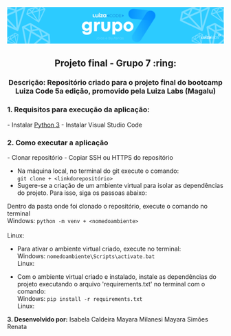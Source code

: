 <img src="https://github.com/majhara/projeto-final-luiza-code-grupo7/blob/main/joiasebijuterias.png"> 

<h2 align="center">Projeto final - Grupo 7 :ring: </h2> 

<h3 align="center"> Descrição: Repositório criado para o projeto final do bootcamp Luiza Code 5a edição, promovido pela Luiza Labs (Magalu)</h3>


<h3>1. Requisitos para execução da aplicação: </h3>
- Instalar <a href="https://www.python.org/downloads/">Python 3</a> 
- Instalar Visual Studio Code


<h3> 2. Como executar a aplicação</h3>
 - Clonar repositório
 - Copiar SSH ou HTTPS do repositório

- Na máquina local, no terminal do git execute o comando:
          <br> ```git clone + <linkdorepositório>```
- Sugere-se a criação de um ambiente virtual para isolar as dependências do projeto. Para isso, siga os passoas abaixo:
     
Dentro da pasta onde foi clonado o repositório, execute o comando no terminal
<br>        Windows: ```python -m venv + <nomedoambiente>``` </br>
<br>        Linux: </br>

- Para ativar o ambiente virtual criado, execute no terminal:
<br>       Windows: ```nomedoambiente\Scripts\activate.bat```
<br>       Linux: 


- Com o ambiente virtual criado e instalado, instale as dependências do projeto executando o arquivo 'requirements.txt' no terminal com o comando:
<br> Windows: ```pip install -r requirements.txt```
<br> Linux: 

<strong>3. Desenvolvido por:</strong>
Isabela Caldeira
Mayara Milanesi
Mayara Simões
Renata